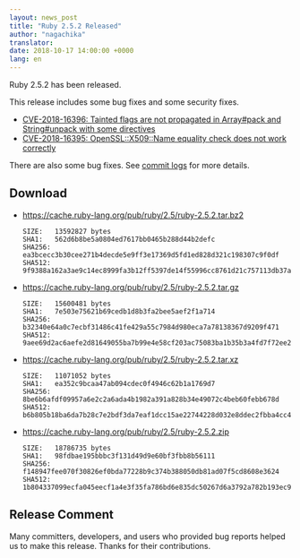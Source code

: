 ```yaml
---
layout: news_post
title: "Ruby 2.5.2 Released"
author: "nagachika"
translator:
date: 2018-10-17 14:00:00 +0000
lang: en
---
```


Ruby 2.5.2 has been released.

This release includes some bug fixes and some security fixes.

* [CVE-2018-16396: Tainted flags are not propagated in Array#pack and String#unpack with some directives](/en/news/2018/10/17/not-propagated-taint-flag-in-some-formats-of-pack-cve-2018-16396/)
* [CVE-2018-16395: OpenSSL::X509::Name equality check does not work correctly](/en/news/2018/10/17/openssl-x509-name-equality-check-does-not-work-correctly-cve-2018-16395/)


There are also some bug fixes.
See [commit logs](https://github.com/ruby/ruby/compare/v2_5_1...v2_5_2) for more details.

## Download

* <https://cache.ruby-lang.org/pub/ruby/2.5/ruby-2.5.2.tar.bz2>

      SIZE:   13592827 bytes
      SHA1:   562d6b8be5a0804ed7617bb0465b288d44b2defc
      SHA256: ea3bcecc3b30cee271b4decde5e9ff3e17369d5fd1ed828d321c198307c9f0df
      SHA512: 9f9388a162a3ae9c14ec8999fa3b12ff5397de14f55996cc8761d21c757113db37ace4d326b9606de7ad3a5875aa94fec900dd9b81b2fb0dff558c39422f4aa1

* <https://cache.ruby-lang.org/pub/ruby/2.5/ruby-2.5.2.tar.gz>

      SIZE:   15600481 bytes
      SHA1:   7e503e75621b69cedb1d8b3fa2bee5aef2f1a714
      SHA256: b32340e64a0c7ecbf31486c41fe429a55c7984d980eca7a78138367d9209f471
      SHA512: 9aee69d2ac6aefe2d81649055ba7b99e4e58cf203ac75083ba1b35b3a4fd7f72ee257e26ca80460da5c2a7817fd507aecec9c143f170e16980625e95eeb31686

* <https://cache.ruby-lang.org/pub/ruby/2.5/ruby-2.5.2.tar.xz>

      SIZE:   11071052 bytes
      SHA1:   ea352c9bcaa47ab094cdec0f4946c62b1a1769d7
      SHA256: 8be6b6afdf09957a6e2c2a6ada4b1982a391a828b34e49072c4beb60febb678d
      SHA512: b6b805b18ba6da7b28c7e2bdf3da7eaf1dcc15ae22744228d032e8ddec2fbba4cc4fb822b9ef7f6b561052113a4f28dc50ccfa4f00e3728a35ce27137f4a70e6

* <https://cache.ruby-lang.org/pub/ruby/2.5/ruby-2.5.2.zip>

      SIZE:   18786735 bytes
      SHA1:   98fdbae195bbbc3f131d49d9e60bf3fbb8b56111
      SHA256: f148947fee070f30826ef0bda77228b9c374b388050db81ad07f5cd8608e3624
      SHA512: 1b804337099ecfa045eecf1a4e3f35fa786bd6e835dc50267d6a3792a782b193ec9708564e3ac5169a95ef4afc2c131782af937dafd8122117e8cff577736c0f

## Release Comment

Many committers, developers, and users who provided bug reports helped
us to make this release.
Thanks for their contributions.
